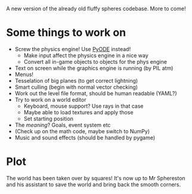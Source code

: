 A new version of the already old fluffy spheres codebase. More to come!

# Some things to work on
* Screw the physics engine! Use [PyODE](http://pyode.sourceforge.net/) instead!
    - Make input affect the physics engine in a nice way
    - Convert all in-game objects to objects for the phys engine
* Text on screen while the graphics engine is running (by PIL atm)
* Menus!
* Tesselation of big planes (to get correct lightning)
* Smart culling (begin with normal vector checking)
* Work out the level file format, should be human readable (YAML?)
* Try to work on a world editor
    - Keyboard, mouse support? Use rays in that case
    - Maybe able to load textures and apply those
    - Set starting position
* The _meaning_? Goals, event system etc
* (Check up on the math code, maybe switch to NumPy)
* Music and sound effects (should be handled by pygame)

# Plot
The world has been taken over by squares! It's now up to Mr Sphereston and his assistant to save the world and bring back the smooth corners.
